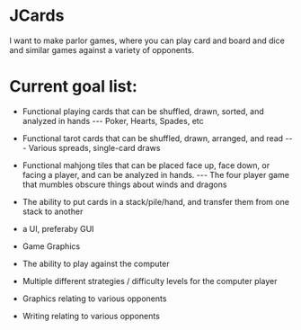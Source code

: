 # JCards

I want to make parlor games, where you can play card and board and dice and similar games against a variety of opponents.


# Current goal list: 
- Functional playing cards that can be shuffled, drawn, sorted, and analyzed in hands
--- Poker, Hearts, Spades, etc
- Functional tarot cards that can be shuffled, drawn, arranged, and read
--- Various spreads, single-card draws
- Functional mahjong tiles that can be placed face up, face down, or facing a player, and can be analyzed in hands.
--- The four player game that mumbles obscure things about winds and dragons
- The ability to put cards in a stack/pile/hand, and transfer them from one stack to another

- a UI, preferaby GUI
- Game Graphics
- The ability to play against the computer
- Multiple different strategies / difficulty levels for the computer player
- Graphics relating to various opponents
- Writing relating to various opponents
